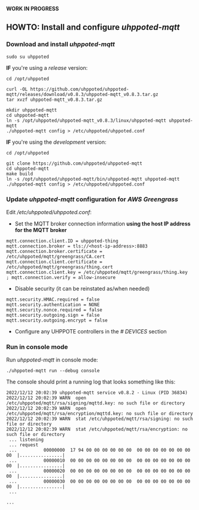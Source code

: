 **WORK IN PROGRESS**

## HOWTO: Install and configure _uhppoted-mqtt_

### Download and install _uhppoted-mqtt_
```
sudo su uhppoted
```

**IF** you're using a _release_ version:
```
cd /opt/uhppoted

curl -OL https://github.com/uhppoted/uhppoted-mqtt/releases/download/v0.8.3/uhppoted-mqtt_v0.8.3.tar.gz
tar xvzf uhppoted-mqtt_v0.8.3.tar.gz

mkdir uhppoted-mqtt
cd uhppoted-mqtt
ln -s /opt/uhppoted/uhppoted-mqtt_v0.8.3/linux/uhppoted-mqtt uhppoted-mqtt
./uhppoted-mqtt config > /etc/uhppoted/uhppoted.conf
```

**IF** you're using the _development_ version:
```
cd /opt/uhppoted

git clone https://github.com/uhppoted/uhppoted-mqtt
cd uhppoted-mqtt
make build
ln -s /opt/uhppoted/uhppoted-mqtt/bin/uhppoted-mqtt uhppoted-mqtt
./uhppoted-mqtt config > /etc/uhppoted/uhppoted.conf
```

### Update _uhppoted-mqtt_ configuration for _AWS Greengrass_

Edit _/etc/uhppoted/uhppoted.conf_:

- Set the MQTT broker connection information **using the host IP address for the MQTT broker**
```
mqtt.connection.client.ID = uhppoted-thing
mqtt.connection.broker = tls://<host-ip-address>:8883
mqtt.connection.broker.certificate = /etc/uhppoted/mqtt/greengrass/CA.cert
mqtt.connection.client.certificate = /etc/uhppoted/mqtt/greengrass/thing.cert
mqtt.connection.client.key = /etc/uhppoted/mqtt/greengrass/thing.key
; mqtt.connection.verify = allow-insecure
```

- Disable security (it can be reinstated as/when needed)
```
mqtt.security.HMAC.required = false
mqtt.security.authentication = NONE
mqtt.security.nonce.required = false
mqtt.security.outgoing.sign = false
mqtt.security.outgoing.encrypt = false
```

- Configure any UHPPOTE controllers in the _# DEVICES_ section

### Run in console mode

Run _uhppoted-mqtt_ in console mode:
```
./uhppoted-mqtt run --debug console
```
The console should print a running log that looks something like this:
```
2022/12/12 20:02:39 uhppoted-mqtt service v0.8.2 - Linux (PID 36834)
2022/12/12 20:02:39 WARN  open /etc/uhppoted/mqtt/rsa/signing/mqttd.key: no such file or directory
2022/12/12 20:02:39 WARN  open /etc/uhppoted/mqtt/rsa/encryption/mqttd.key: no such file or directory
2022/12/12 20:02:39 WARN  stat /etc/uhppoted/mqtt/rsa/signing: no such file or directory
2022/12/12 20:02:39 WARN  stat /etc/uhppoted/mqtt/rsa/encryption: no such file or directory
 ... listening
 ... request
 ...          00000000  17 94 00 00 00 00 00 00  00 00 00 00 00 00 00 00  |................|
 ...          00000010  00 00 00 00 00 00 00 00  00 00 00 00 00 00 00 00  |................|
 ...          00000020  00 00 00 00 00 00 00 00  00 00 00 00 00 00 00 00  |................|
 ...          00000030  00 00 00 00 00 00 00 00  00 00 00 00 00 00 00 00  |................|
 ...

...
```


